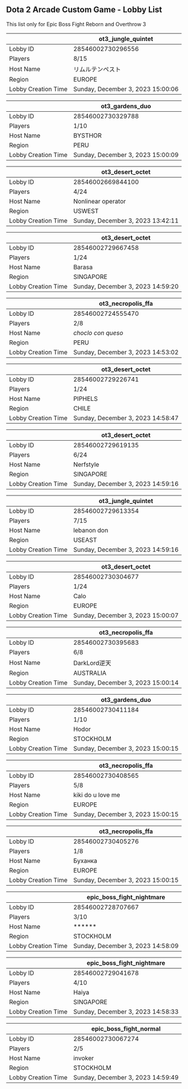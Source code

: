 ## Dota 2 Arcade Custom Game - Lobby List

This list only for Epic Boss Fight Reborn and Overthrow 3

|  | ot3_jungle_quintet |
| ------ | ------ |
| Lobby ID | 28546002730296556 |
| Players | 8/15 |
| Host Name | リムルテンペスト |
| Region | EUROPE |
| Lobby Creation Time | Sunday, December 3, 2023 15:00:06 |


|  | ot3_gardens_duo |
| ------ | ------ |
| Lobby ID | 28546002730329788 |
| Players | 1/10 |
| Host Name | BYSTHOR |
| Region | PERU |
| Lobby Creation Time | Sunday, December 3, 2023 15:00:09 |


|  | ot3_desert_octet |
| ------ | ------ |
| Lobby ID | 28546002669844100 |
| Players | 4/24 |
| Host Name | Nonlinear operator |
| Region | USWEST |
| Lobby Creation Time | Sunday, December 3, 2023 13:42:11 |


|  | ot3_desert_octet |
| ------ | ------ |
| Lobby ID | 28546002729667458 |
| Players | 1/24 |
| Host Name | Barasa |
| Region | SINGAPORE |
| Lobby Creation Time | Sunday, December 3, 2023 14:59:20 |


|  | ot3_necropolis_ffa |
| ------ | ------ |
| Lobby ID | 28546002724555470 |
| Players | 2/8 |
| Host Name | *choclo con queso* |
| Region | PERU |
| Lobby Creation Time | Sunday, December 3, 2023 14:53:02 |


|  | ot3_desert_octet |
| ------ | ------ |
| Lobby ID | 28546002729226741 |
| Players | 1/24 |
| Host Name | PIPHELS |
| Region | CHILE |
| Lobby Creation Time | Sunday, December 3, 2023 14:58:47 |


|  | ot3_desert_octet |
| ------ | ------ |
| Lobby ID | 28546002729619135 |
| Players | 6/24 |
| Host Name | Nerfstyle |
| Region | SINGAPORE |
| Lobby Creation Time | Sunday, December 3, 2023 14:59:16 |


|  | ot3_jungle_quintet |
| ------ | ------ |
| Lobby ID | 28546002729613354 |
| Players | 7/15 |
| Host Name | lebanon don |
| Region | USEAST |
| Lobby Creation Time | Sunday, December 3, 2023 14:59:16 |


|  | ot3_desert_octet |
| ------ | ------ |
| Lobby ID | 28546002730304677 |
| Players | 1/24 |
| Host Name | Calo |
| Region | EUROPE |
| Lobby Creation Time | Sunday, December 3, 2023 15:00:07 |


|  | ot3_necropolis_ffa |
| ------ | ------ |
| Lobby ID | 28546002730395683 |
| Players | 6/8 |
| Host Name | DarkLord逆天 |
| Region | AUSTRALIA |
| Lobby Creation Time | Sunday, December 3, 2023 15:00:14 |


|  | ot3_gardens_duo |
| ------ | ------ |
| Lobby ID | 28546002730411184 |
| Players | 1/10 |
| Host Name | Hodor |
| Region | STOCKHOLM |
| Lobby Creation Time | Sunday, December 3, 2023 15:00:15 |


|  | ot3_necropolis_ffa |
| ------ | ------ |
| Lobby ID | 28546002730408565 |
| Players | 5/8 |
| Host Name | kiki do u love me |
| Region | EUROPE |
| Lobby Creation Time | Sunday, December 3, 2023 15:00:15 |


|  | ot3_necropolis_ffa |
| ------ | ------ |
| Lobby ID | 28546002730405276 |
| Players | 1/8 |
| Host Name | Буханка |
| Region | EUROPE |
| Lobby Creation Time | Sunday, December 3, 2023 15:00:15 |


|  | epic_boss_fight_nightmare |
| ------ | ------ |
| Lobby ID | 28546002728707667 |
| Players | 3/10 |
| Host Name | ****** |
| Region | STOCKHOLM |
| Lobby Creation Time | Sunday, December 3, 2023 14:58:09 |


|  | epic_boss_fight_nightmare |
| ------ | ------ |
| Lobby ID | 28546002729041678 |
| Players | 4/10 |
| Host Name | Haiya |
| Region | SINGAPORE |
| Lobby Creation Time | Sunday, December 3, 2023 14:58:33 |


|  | epic_boss_fight_normal |
| ------ | ------ |
| Lobby ID | 28546002730067274 |
| Players | 2/5 |
| Host Name | invoker |
| Region | STOCKHOLM |
| Lobby Creation Time | Sunday, December 3, 2023 14:59:49 |


